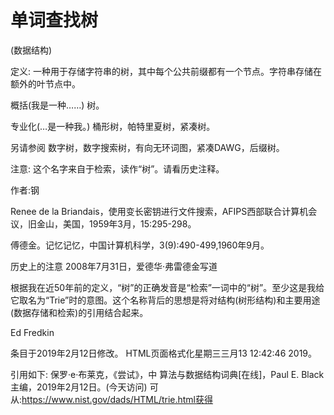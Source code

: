 # 单词查找树


(数据结构)



定义:
一种用于存储字符串的树，其中每个公共前缀都有一个节点。字符串存储在额外的叶节点中。



概括(我是一种……)
树。



专业化(…是一种我。)
桶形树，帕特里夏树，紧凑树。



另请参阅
数字树，数字搜索树，有向无环词图，紧凑DAWG，后缀树。



注意:
这个名字来自于检索，读作“树”。请看历史注释。






作者:钢


Renee de la Briandais，使用变长密钥进行文件搜索，AFIPS西部联合计算机会议，旧金山，美国，1959年3月，15:295-298。

傅德金。记忆记忆，中国计算机科学，3(9):490-499,1960年9月。



历史上的注意
2008年7月31日，爱德华·弗雷德金写道

根据我在近50年前的定义，“树”的正确发音是“检索”一词中的“树”。至少这是我给它取名为“Trie”时的意图。这个名称背后的思想是将对结构(树形结构)和主要用途(数据存储和检索)的引用结合起来。

Ed Fredkin









条目于2019年2月12日修改。
HTML页面格式化星期三三月13 12:42:46 2019。



引用如下:
保罗·e·布莱克，《尝试》，中
算法与数据结构词典[在线]，Paul E. Black主编，2019年2月12日。(今天访问)
可从:https://www.nist.gov/dads/HTML/trie.html获得